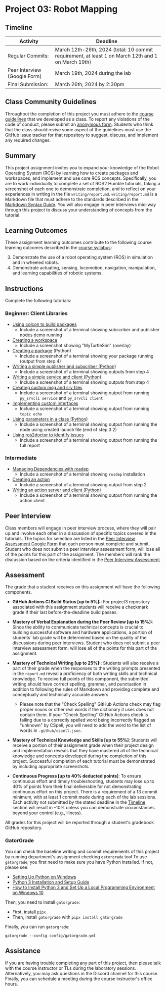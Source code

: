 # Project 03: Robot Mapping

## Timeline

Activity                   | Deadline
-------------------------- | ------------------------------
Regular Commits:  | March 12th-26th, 2024 (total: 10 commit requirement, at least 1 on March 12th and 1 on March 19th)
Peer Interview (Google Form) | March 19th, 2024 during the lab
Final Submission: | March 26th, 2024 by 2:30pm

## Class Community Guidelines

Throughout the completion of this project you must adhere to the [course guidelines](https://github.com/CMPSC-304-Robotic-Agents-Spring-2024/course_information) that we developed as a class. To report any violations of the code of conduct, please submit an [anonymous form](https://forms.gle/tePfnLY12hyN1Xbd6). Students who think that the class should revise some aspect of the guidelines must use the GitHub issue tracker for that repository to suggest, discuss, and implement any required changes.

## Summary

This project assignment invites you to expand your knowledge of the Robot Operating System (ROS) by learning how to create packages and workspaces, and implement and use core ROS concepts. Specifically, you are to work individually to complete a set of ROS2 Humble tutorials, taking a screenshot of each one to demonstrate completion, and to reflect on your experiences in writing in the file `writing/report.md`. `writing/report.md` is a Markdown file that must adhere to the standards described in the [Markdown Syntax Guide](https://guides.github.com/features/mastering-markdown/). You will also engage in peer interviews mid-way through this project to discuss your understanding of concepts from the tutorial.

## Learning Outcomes

These assignment learning outcomes contribute to the following course learning outcomes described in the [course syllabus](https://github.com/CMPSC-304-Robotic-Agents-Spring-2024/course_information):

3. Demonstrate the use of a robot operating system (ROS) in simulation and in wheeled robots.
4. Demonstrate actuating, sensing, locomotion, navigation, manipulation, and learning capabilities of robotic systems.

## Instructions

Complete the following tutorials:

### Beginner: Client Libraries

- [Using colcon to build packages](https://docs.ros.org/en/humble/Tutorials/Beginner-Client-Libraries/Colcon-Tutorial.html)
  - Include a screenshot of a terminal showing subscriber and publisher nodes demo running
- [Creating a workspace](https://docs.ros.org/en/humble/Tutorials/Beginner-Client-Libraries/Creating-A-Workspace/Creating-A-Workspace.html)
  - Include a screenshot showing "MyTurtleSim" (overlay)
- [Creating a package](https://docs.ros.org/en/humble/Tutorials/Beginner-Client-Libraries/Creating-Your-First-ROS2-Package.html) (Python)
  - Include a screenshot of a terminal showing your package running (output from step 4)
- [Writing a simple publisher and subscriber (Python)](https://docs.ros.org/en/humble/Tutorials/Beginner-Client-Libraries/Writing-A-Simple-Py-Publisher-And-Subscriber.html)
  - Include a screenshot of a terminal showing outputs from step 4
- [Writing a simple service and client (Python)](https://docs.ros.org/en/humble/Tutorials/Beginner-Client-Libraries/Writing-A-Simple-Py-Service-And-Client.html)
  - Include a screenshot of a terminal showing outputs from step 4
- [Creating custom msg and srv files](https://docs.ros.org/en/humble/Tutorials/Beginner-Client-Libraries/Custom-ROS2-Interfaces.html)
  - Include a screenshot of a terminal showing output from running `py_srvcli service` and `py_srvcli client`
- [Implementing custom interfaces](https://docs.ros.org/en/humble/Tutorials/Beginner-Client-Libraries/Single-Package-Define-And-Use-Interface.html)
  - Include a screenshot of a terminal showing output from running `topic echo`
- [Using parameters in a class (Python)](https://docs.ros.org/en/humble/Tutorials/Beginner-Client-Libraries/Using-Parameters-In-A-Class-Python.html)
  - Include a screenshot of a terminal showing output from running the node using created launch file (end of step 3.2)
- [Using ros2doctor to identify issues](https://docs.ros.org/en/humble/Tutorials/Beginner-Client-Libraries/Getting-Started-With-Ros2doctor.html)
  - Include a screenshot of a terminal showing output from running the full report

### Intermediate

- [Managing Dependencies with rosdep](https://docs.ros.org/en/humble/Tutorials/Intermediate/Rosdep.html)
  - Include a screenshot of a terminal showing `rosdep` installation
- [Creating an action](https://docs.ros.org/en/humble/Tutorials/Intermediate/Creating-an-Action.html)
  - Include a screenshot of a terminal showing output from step 2
- [Writing an action server and client (Python)](https://docs.ros.org/en/humble/Tutorials/Intermediate/Writing-an-Action-Server-Client/Py.html)
  - Include a screenshot of a terminal showing output from running the action client

## Peer Interview

Class members will engage in peer interview process, where they will pair up and involve each other in a discussion of specific topics covered in the tutorials. The topics for selection are listed in the [Peer Interview Assessment Google Form]() that each person must complete and submit. Student who does not submit a peer interview assessment form, will lose all of the points for this part of the assignment. The members will rank the discussion based on the criteria identified in the [Peer Interview Assessment]()

## Assessment

The grade that a student receives on this assignment will have the following components.

- **GitHub Actions CI Build Status [up to 5%]:**: For project3 repository associated with this assignment students will receive a checkmark grade if their last before-the-deadline build passes.

- **Mastery of Verbal Explanation during the Peer Review [up to 15%]:**: Since the ability to communicate technical concepts is crucial to building successful software and hardware applications, a portion of students' lab grade will be determined based on the quality of the discussions during peer interviews. Student who does not submit a peer interview assessment form, will lose all of the points for this part of the assignment.

- **Mastery of Technical Writing [up to 25%]:**: Students will also receive a part of their grade when the responses to the writing prompts presented in the `report.md` reveal a proficiency of both writing skills and technical knowledge. To receive full points of this component, the submitted writing should have correct spelling, grammar, and punctuation in addition to following the rules of Markdown and providing complete and conceptually and technically accurate answers.

  - Please note that the "Check Spelling" GitHub Actions check may flag proper nouns or other real words if the dictionary it uses does not contain them. If your "Check Spelling" GitHub Actions check is failing due to a correctly spelled word being incorrectly flagged as "unknown" by CSpell, you will need to add the word to the list of words in `.github/cspell.json`.

- **Mastery of Technical Knowledge and Skills [up to 55%]**: Students will receive a portion of their assignment grade when their project design and implementation reveals that they have mastered all of the technical knowledge and concepts developed during the completion of this project. Successful completion of each  tutorial must be demonstrated by including appropriate screenshots.

- **Continuous Progress [up to 40% deducted points]**: To ensure continuous effort and timely troubleshooting, students may lose up to 40% of points from their final deliverable for not demonstrating continuous effort on this project. There is a requirement of a 13 commit minimum, with at least 1 commit made during each of the lab sessions. Each activity not submitted by the stated deadline in the [Timeline](#timeline) section  will result in -10% unless you can demonstrate circumstances beyond your control (e.g., illness).

All grades for this project will be reported through a student's gradebook GitHub repository.

### GatorGrade

You can check the baseline writing and commit requirements of this project by running department's assignment checking `gatorgrade` tool To use `gatorgrade`, you first need to make sure you have Python installed. If not, please see:

- [Setting Up Python on Windows](https://realpython.com/lessons/python-windows-setup/)
- [Python 3 Installation and Setup Guide](https://realpython.com/installing-python/)
- [How to Install Python 3 and Set Up a Local Programming Environment on Windows 10](https://www.digitalocean.com/community/tutorials/how-to-install-python-3-and-set-up-a-local-programming-environment-on-windows-10)

Then, you need to install `gatorgrade`:

- First, [install `pipx`](https://pypa.github.io/pipx/installation/)
- Then, install `gatorgrade` with `pipx install gatorgrade`

Finally, you can run `gatorgrade`:

`gatorgrade --config config/gatorgrade.yml`

## Assistance

If you are having trouble completing any part of this project, then please talk with the course instructor or TLs during the laboratory sessions. Alternatively, you may ask questions in the Discord channel for this course. Finally, you can schedule a meeting during the course instructor's office hours.
